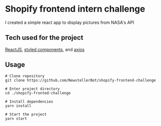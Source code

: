 # Shopify frontend intern challenge

I created a simple react app to display pictures from NASA's API

## Tech used for the project

<a href="https://reactjs.org">ReactJS</a>, <a href="https://styled-components.com">styled components</a>, and <a href="https://axios-http.com">axios</a>

## Usage

```
# Clone repository
git clone https://github.com/NewstellerBot/shopify-frontend-challenge

# Enter project directory
cd ./shopify-fronted-challenge

# Install dependencies
yarn install

# Start the project
yarn start
```

